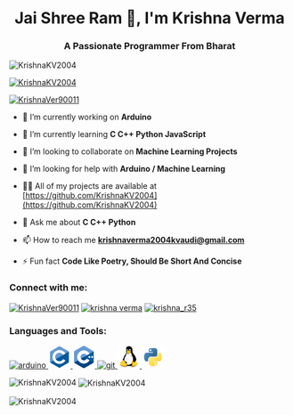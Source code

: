 <h1 align="center">Jai Shree Ram 🚩, I'm Krishna Verma</h1>
<h3 align="center">A Passionate Programmer From Bharat</h3>

<p align="left"> <img src="https://komarev.com/ghpvc/?username=KrishnaKV2004&label=Profile%20views&color=0e75b6&style=flat" alt="KrishnaKV2004" /> </p>

<p align="left"> <a href="https://github.com/ryo-ma/github-profile-trophy"><img src="https://github-profile-trophy.vercel.app/?username=KrishnaKV2004" alt="KrishnaKV2004" /></a> </p>

<p align="left"> <a href="https://twitter.com/KrishnaVer90011" target="blank"><img src="https://img.shields.io/twitter/follow/KrishnaVer90011?logo=twitter&style=for-the-badge" alt="KrishnaVer90011" /></a> </p>

- 🔭 I’m currently working on **Arduino**

- 🌱 I’m currently learning **C C++ Python JavaScript**

- 👯 I’m looking to collaborate on **Machine Learning Projects**

- 🤝 I’m looking for help with **Arduino / Machine Learning**

- 👨‍💻 All of my projects are available at [https://github.com/KrishnaKV2004](https://github.com/KrishnaKV2004)

- 💬 Ask me about **C C++ Python**

- 📫 How to reach me **krishnaverma2004kvaudi@gmail.com**

- ⚡ Fun fact **Code Like Poetry, Should Be Short And Concise**

<h3 align="left">Connect with me:</h3>
<p align="left">
<a href="https://twitter.com/KrishnaVer90011" target="blank"><img align="center" src="https://raw.githubusercontent.com/rahuldkjain/github-profile-readme-generator/master/src/images/icons/Social/twitter.svg" alt="KrishnaVer90011" height="30" width="40" /></a>
<a href="https://fb.com/krishna verma" target="blank"><img align="center" src="https://raw.githubusercontent.com/rahuldkjain/github-profile-readme-generator/master/src/images/icons/Social/facebook.svg" alt="krishna verma" height="30" width="40" /></a>
<a href="https://instagram.com/krishna_r35" target="blank"><img align="center" src="https://raw.githubusercontent.com/rahuldkjain/github-profile-readme-generator/master/src/images/icons/Social/instagram.svg" alt="krishna_r35" height="30" width="40" /></a>
</p>

<h3 align="left">Languages and Tools:</h3>
<p align="left"> <a href="https://www.arduino.cc/" target="_blank" rel="noreferrer"> <img src="https://cdn.worldvectorlogo.com/logos/arduino-1.svg" alt="arduino" width="40" height="40"/> </a> <a href="https://www.cprogramming.com/" target="_blank" rel="noreferrer"> <img src="https://raw.githubusercontent.com/devicons/devicon/master/icons/c/c-original.svg" alt="c" width="40" height="40"/> </a> <a href="https://www.w3schools.com/cpp/" target="_blank" rel="noreferrer"> <img src="https://raw.githubusercontent.com/devicons/devicon/master/icons/cplusplus/cplusplus-original.svg" alt="cplusplus" width="40" height="40"/> </a> <a href="https://git-scm.com/" target="_blank" rel="noreferrer"> <img src="https://www.vectorlogo.zone/logos/git-scm/git-scm-icon.svg" alt="git" width="40" height="40"/> </a> <a href="https://www.linux.org/" target="_blank" rel="noreferrer"> <img src="https://raw.githubusercontent.com/devicons/devicon/master/icons/linux/linux-original.svg" alt="linux" width="40" height="40"/> </a> <a href="https://www.python.org" target="_blank" rel="noreferrer"> <img src="https://raw.githubusercontent.com/devicons/devicon/master/icons/python/python-original.svg" alt="python" width="40" height="40"/> </a> </p>

<p><img align="left" src="https://github-readme-stats.vercel.app/api/top-langs?username=KrishnaKV2004&show_icons=true&locale=en&layout=compact" alt="KrishnaKV2004" /></p>

<p>&nbsp;<img align="center" src="https://github-readme-stats.vercel.app/api?username=KrishnaKV2004&show_icons=true&locale=en" alt="KrishnaKV2004" /></p>

<p><img align="center" src="https://github-readme-streak-stats.herokuapp.com/?user=KrishnaKV2004&" alt="KrishnaKV2004" /></p>
